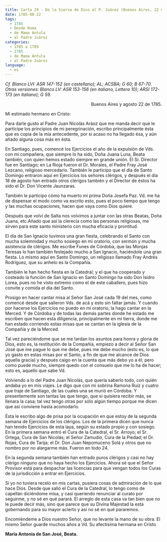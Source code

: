 ```yaml
---
title: Carta 29 - De la Sierva de Dios al P. Juárez (Buenos Aires, 22 de agosto de 1785).
date: 1785-08-22
tags:
  - 1785
  - Desde Roma
  - de Mama Antula
  - al Padre Juárez
categories:
  - 1785 a 1789
  - 1785
  - de Mama Antula
  - al Padre Juárez
language:
  - es
---
```


_Cf. Blanco LVI: ASR 147-152 (en castellano); AL; ACSBA; G 60; B 67-70.
Otras versiones: Blanco LV: ASR 153-156 (en italiano, Lettera 10); ARSI 172-173 (en italiano); G 59._

<div align="right">
Buenos Aires y agosto 22 de 1785.
</div>

Mi estimado hermano en Cristo:

Para darle gusto al Padre Juan Nicolás Aráoz que me manda decir que le participe los principios de mi peregrinación, escribo principalmente ésta que es copia de la mía antecedente, por si acaso no ha llegado ésa, y aún añado alguna cosa más en ésta.

En Santiago, pues, comencé los Ejercicios el año de la expulsión de Vds. con mi compañera, que siempre lo ha sido, Doña Juana Luna, Beata también, con quien hemos estado siempre en grande unión. El Sr. Director fue en Santiago; en La Rioja fueron el Dr. Morales, el Padre Fray José Lezcano, religioso mercedario. También le participo que el día de Santo Domingo entraron aquí en Ejercicios los señores clérigos, y después el día 18 de agosto han entrado otros clérigos también y el Director de éstos ha sido el Dr. Don Vicente Jaunzaras.

También le participo cómo ha muerto mi prima Doña Josefa Paz. Vd. me ha de dispensar el modo como va escrito esto, pues el poco tiempo que tengo y las muchas ocupaciones, hacen que vaya como Dios quiere.

Después que volví de Salta nos volvimos a juntar con las otras Beatas, Doña Juana, etc.Añado que así la clerecía como las personas religiosas, me sirven para este santo ministerio con mucha eficacia y prontitud.

El día de San Ignacio tuvimos una gran fiesta, celebrando el Santo con mucha solemnidad y mucho sosiego en mi oratorio, con sermón y mucha asistencia de clérigos. Me escribe Funes de Córdoba, que las Monjas Teresas lo han también festejado mucho a San Ignacio, haciéndole una gran fiesta. Lo mismo aquí en Santo Domingo, un religioso llamado Fray Andrés Rodríguez, que su anhelo es la Compañía.

También le han hecho fiesta en la Catedral; y el que ha cooperado y costeado la función de San Ignacio en Santo Domingo ha sido Don Isidro Lorea, pues no he visto extremo como el de este caballero, pues hizo convite y comida el día del Santo.

Prosigo en hacer cantar misa al Señor San José cada 19 del mes, como comencé desde que salieron Vds. de acá y esto sin faltar jamás. Y cuando por hacerse los Ejercicios no puedo en mi oratorio, la hago cantar en la Merced. Y de Córdoba y de todas las demás partes donde he estado me escriben que hacen esta diligencia, principalmente en mi tierra, donde me han estado corriendo estas misas que se cantan en la iglesia de la Compañía y de la Merced.

Tal vez pareciéndome que se me tardan los asuntos para honra y gloria de Dios, esto es, la restitución de la Compañía, empiezo a decir al Señor San José que me pague lo que me debe, pues me debe mucho (esto es, lo que yo gasto en estas misas por el Santo, a fin de que me alcance de Dios aquella gracia) y después caigo en la cuenta que más debo yo a él; pero como puede mucho, siempre quedo con el consuelo que me lo ha de hacer; esto es, aquello que sabe Vd.

Volviendo a lo del Padre Juan Nicolás, que quería saberlo todo, con quién andaba yo en mis viajes. Le digo que con mi sobrina Ramona Ruiz y cuatro que traje de Santiago, de las cuales una se murió en Córdoba. Y presentemente son tantas las que tengo, que si quisiera recibir más, se llenara la casa; tal vez tengo otras por sólo algún tiempo porque me dicen que así conviene hasta acomodarlo.

Ésta le escribo algo de prisa por la ocupación en que estoy de la segunda semana de Ejercicios de los clérigos. Los de la primera dicen que nunca han tenido Ejercicios de esta laya, según su estado propio y con sosiego. En la primera semana entró el Cura de la Catedral, el Sr. Arroyo; el Sr. Ortega, Cura de San Nicolás; el Señor Zamudio, Cura de la Piedad; el Dr. Rojas, Cura de Tarija; el Dr. Don Juan Nepomuceno Solá y otros que no nombro por no alargarme más. Fueron en todo 24.

En la segunda semana también han entrado puros clérigos y casi no hay clérigo ninguno que no haya hecho los Ejercicios. Ahora sé que el Señor Provisor está para despachar las licencias para que vengan todos los Curas de la jurisdicción a entrar en Ejercicios.

Si yo no tuviera recelo en mis cartas, pusiera cosas de admiración de lo que hace Dios. Desde que salió el Cura de la Catedral, lo tengo como de capellán diciéndome misa, y casi queriendo renunciar al curato por seguirme, y no sé en qué parará. El arreglo de esta casa va tan bien que no le puede decir más, sino que parece que su Divina Majestad la está gobernando para su mayor acierto y así no sé en qué pararemos.

Encomiéndeme a Dios nuestro Señor, que no levante la mano de su obra. El mismo Señor guarde muchos años a Vd. Su afectísima hermana en Cristo

**María Antonia de San José, Beata.**
